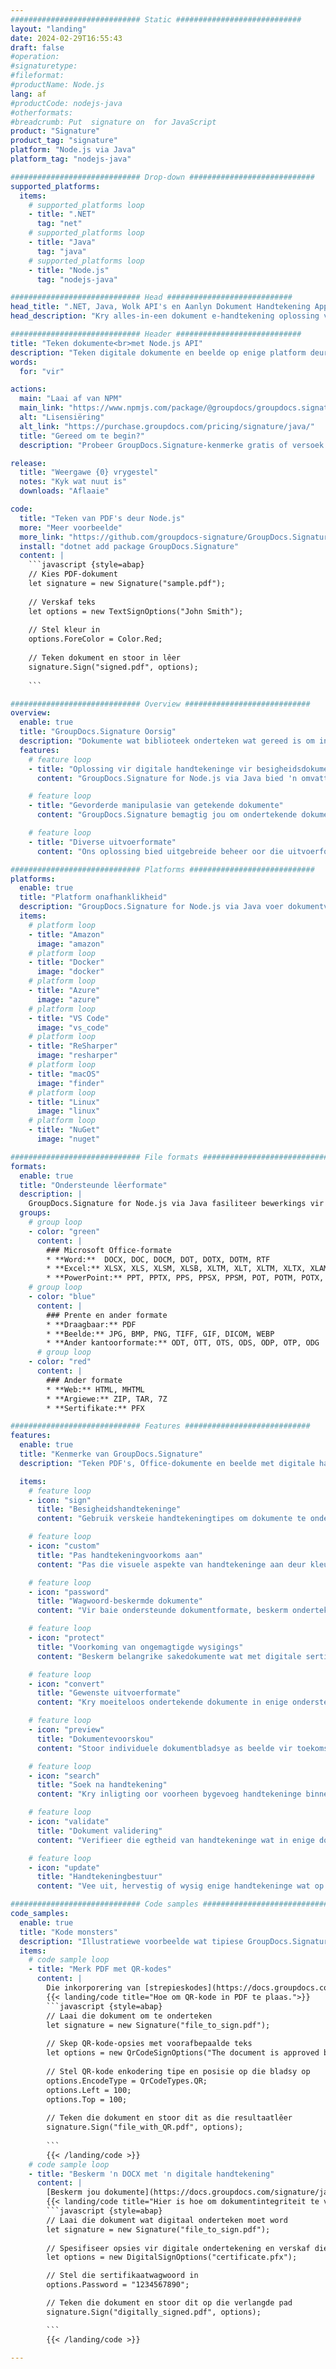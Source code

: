 ```yaml
---
############################# Static ############################
layout: "landing"
date: 2024-02-29T16:55:43
draft: false
#operation: 
#signaturetype: 
#fileformat: 
#productName: Node.js
lang: af
#productCode: nodejs-java
#otherformats: 
#breadcrumb: Put  signature on  for JavaScript
product: "Signature"
product_tag: "signature"
platform: "Node.js via Java"
platform_tag: "nodejs-java"

############################# Drop-down ############################
supported_platforms:
  items:
    # supported_platforms loop
    - title: ".NET"
      tag: "net"
    # supported_platforms loop
    - title: "Java"
      tag: "java"
    # supported_platforms loop
    - title: "Node.js"
      tag: "nodejs-java"

############################# Head ############################
head_title: ".NET, Java, Wolk API's en Aanlyn Dokument Handtekening Apps"
head_description: "Kry alles-in-een dokument e-handtekening oplossing vir .NET, Java en wolk-gebaseerde toepassings. Teken algemene dokumentformate aanlyn met 'n eenvoudige sleep-en-losfunksie"

############################# Header ############################
title: "Teken dokumente<br>met Node.js API"
description: "Teken digitale dokumente en beelde op enige platform deur ons buigsame API's en toepassingsgebaseerde oplossings vir programmeerders en eindgebruikers te gebruik."
words:
  for: "vir"

actions:
  main: "Laai af van NPM"
  main_link: "https://www.npmjs.com/package/@groupdocs/groupdocs.signature/"
  alt: "Lisensiëring"
  alt_link: "https://purchase.groupdocs.com/pricing/signature/java/"
  title: "Gereed om te begin?"
  description: "Probeer GroupDocs.Signature-kenmerke gratis of versoek 'n lisensie"

release:
  title: "Weergawe {0} vrygestel"
  notes: "Kyk wat nuut is"
  downloads: "Aflaaie"

code:
  title: "Teken van PDF's deur Node.js"
  more: "Meer voorbeelde"
  more_link: "https://github.com/groupdocs-signature/GroupDocs.Signature-for-Node.js-via-Java/"
  install: "dotnet add package GroupDocs.Signature"
  content: |
    ```javascript {style=abap}   
    // Kies PDF-dokument
    let signature = new Signature("sample.pdf");
    
    // Verskaf teks
    let options = new TextSignOptions("John Smith");
    
    // Stel kleur in
    options.ForeColor = Color.Red;
    
    // Teken dokument en stoor in lêer
    signature.Sign("signed.pdf", options);
    
    ```

############################# Overview ############################
overview:
  enable: true
  title: "GroupDocs.Signature Oorsig"
  description: "Dokumente wat biblioteek onderteken wat gereed is om in Node.js-toepassings gebruik te word"
  features:
    # feature loop
    - title: "Oplossing vir digitale handtekeninge vir besigheidsdokumente met Node.js"
      content: "GroupDocs.Signature for Node.js via Java bied 'n omvattende stel digitale handtekeningopsies vir PDF, Office-dokumente en prente. Teks, strepieskodes, beelde, digitale sertifikate en metadata is beskikbaar. Gestroomlynde dokumentverwerking verseker doeltreffendheid."

    # feature loop
    - title: "Gevorderde manipulasie van getekende dokumente"
      content: "GroupDocs.Signature bemagtig jou om ondertekende dokumente te verwerk. Soek en valideer handtekeninge deur verskeie kriteria te gebruik. Onttrek ook gedetailleerde dokumentinligting of genereer voorskoubeelde van bladsye."

    # feature loop
    - title: "Diverse uitvoerformate"
      content: "Ons oplossing bied uitgebreide beheer oor die uitvoerformaat van ondertekende dokumente. Plaas handtekeninge presies op enige bladsy en pas hul voorkoms aan. Stoor ondertekende dokumente in talle ondersteunde formate en beveilig dit opsioneel met wagwoorde."

############################# Platforms ############################
platforms:
  enable: true
  title: "Platform onafhanklikheid"
  description: "GroupDocs.Signature for Node.js via Java voer dokumentverwerking met verskeie bedryfstelsels uit"
  items:
    # platform loop
    - title: "Amazon"
      image: "amazon"
    # platform loop
    - title: "Docker"
      image: "docker"
    # platform loop
    - title: "Azure"
      image: "azure"
    # platform loop
    - title: "VS Code"
      image: "vs_code"
    # platform loop
    - title: "ReSharper"
      image: "resharper"
    # platform loop
    - title: "macOS"
      image: "finder"
    # platform loop
    - title: "Linux"
      image: "linux"
    # platform loop
    - title: "NuGet"
      image: "nuget"

############################# File formats ############################
formats:
  enable: true
  title: "Ondersteunde lêerformate"
  description: |
    GroupDocs.Signature for Node.js via Java fasiliteer bewerkings vir die [gewilde lêerformate](https://docs.groupdocs.com/signature/java/supported-document-formats/).
  groups:
    # group loop
    - color: "green"
      content: |
        ### Microsoft Office-formate
        * **Word:**  DOCX, DOC, DOCM, DOT, DOTX, DOTM, RTF
        * **Excel:** XLSX, XLS, XLSM, XLSB, XLTM, XLT, XLTM, XLTX, XLAM, SXC, SpreadsheetML
        * **PowerPoint:** PPT, PPTX, PPS, PPSX, PPSM, POT, POTM, POTX, PPTM
    # group loop
    - color: "blue"
      content: |
        ### Prente en ander formate
        * **Draagbaar:** PDF
        * **Beelde:** JPG, BMP, PNG, TIFF, GIF, DICOM, WEBP
        * **Ander kantoorformate:** ODT, OTT, OTS, ODS, ODP, OTP, ODG
      # group loop
    - color: "red"
      content: |
        ### Ander formate
        * **Web:** HTML, MHTML
        * **Argiewe:** ZIP, TAR, 7Z
        * **Sertifikate:** PFX

############################# Features ############################
features:
  enable: true
  title: "Kenmerke van GroupDocs.Signature"
  description: "Teken PDF's, Office-dokumente en beelde met digitale handtekeninge"

  items:
    # feature loop
    - icon: "sign"
      title: "Besigheidshandtekeninge"
      content: "Gebruik verskeie handtekeningtipes om dokumente te onderteken. Plaas digitale handtekeninge presies op enige bladsy-ligging."

    # feature loop
    - icon: "custom"
      title: "Pas handtekeningvoorkoms aan"
      content: "Pas die visuele aspekte van handtekeninge aan deur kleur, lettertipe, grense, rotasie en meer aan te pas om die gewenste uitkoms te bereik."

    # feature loop
    - icon: "password"
      title: "Wagwoord-beskermde dokumente"
      content: "Vir baie ondersteunde dokumentformate, beskerm ondertekende dokumente met 'n wagwoord vir ekstra sekuriteit."

    # feature loop
    - icon: "protect"
      title: "Voorkoming van ongemagtigde wysigings"
      content: "Beskerm belangrike sakedokumente wat met digitale sertifikate onderteken is teen ongemagtigde veranderings."

    # feature loop
    - icon: "convert"
      title: "Gewenste uitvoerformate"
      content: "Kry moeiteloos ondertekende dokumente in enige ondersteunde formaat. Skakel MS Word-dokumente met gemak na PDF-formaat om."

    # feature loop
    - icon: "preview"
      title: "Dokumentevoorskou"
      content: "Stoor individuele dokumentbladsye as beelde vir toekomstige behoeftes."

    # feature loop
    - icon: "search"
      title: "Soek na handtekening"
      content: "Kry inligting oor voorheen bygevoeg handtekeninge binne jou dokumente."

    # feature loop
    - icon: "validate"
      title: "Dokument validering"
      content: "Verifieer die egtheid van handtekeninge wat in enige dokument aangebied word."

    # feature loop
    - icon: "update"
      title: "Handtekeningbestuur"
      content: "Vee uit, hervestig of wysig enige handtekeninge wat op enige dokumentbladsy geplaas is."

############################# Code samples ############################
code_samples:
  enable: true
  title: "Kode monsters"
  description: "Illustratiewe voorbeelde wat tipiese GroupDocs.Signature for Node.js via Java-bewerkings uitstal"
  items:
    # code sample loop
    - title: "Merk PDF met QR-kodes"
      content: |
        Die inkorporering van [strepieskodes](https://docs.groupdocs.com/signature/java/esign-document-with-qr-code-signature/) in spesifieke PDF-dokumentbladsye kan besigheidsprosesse stroomlyn. Hierdie afdeling verskaf 'n voorbeeld van die byvoeging van 'n QR-kode deur GroupDocs.Signature for Node.js via Java te gebruik.
        {{< landing/code title="Hoe om QR-kode in PDF te plaas.">}}
        ```javascript {style=abap}
        // Laai die dokument om te onderteken
        let signature = new Signature("file_to_sign.pdf");
        
        // Skep QR-kode-opsies met voorafbepaalde teks
        let options = new QrCodeSignOptions("The document is approved by John Smith");
        
        // Stel QR-kode enkodering tipe en posisie op die bladsy op
        options.EncodeType = QrCodeTypes.QR;
        options.Left = 100;
        options.Top = 100;
            
        // Teken die dokument en stoor dit as die resultaatlêer
        signature.Sign("file_with_QR.pdf", options);
        
        ```
        {{< /landing/code >}}
    # code sample loop
    - title: "Beskerm 'n DOCX met 'n digitale handtekening"
      content: |
        [Beskerm jou dokumente](https://docs.groupdocs.com/signature/java/esign-document-with-digital-signature/) deur handtekeninge gebaseer op digitale sertifikate. Digitale handtekening beskerm u besigheidsdokumente teen inhoudsverandering.
        {{< landing/code title="Hier is hoe om dokumentintegriteit te verseker.">}}
        ```javascript {style=abap}   
        // Laai die dokument wat digitaal onderteken moet word
        let signature = new Signature("file_to_sign.pdf");
        
        // Spesifiseer opsies vir digitale ondertekening en verskaf die pad na die sertifikaatlêer
        let options = new DigitalSignOptions("certificate.pfx");

        // Stel die sertifikaatwagwoord in
        options.Password = "1234567890";

        // Teken die dokument en stoor dit op die verlangde pad
        signature.Sign("digitally_signed.pdf", options);

        ```
        {{< /landing/code >}}

---
```

